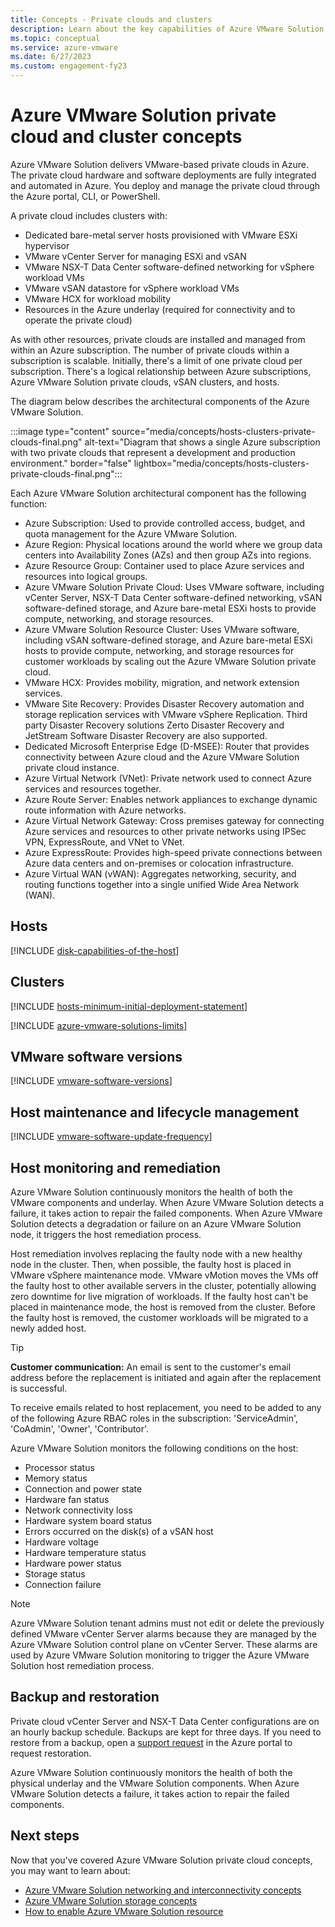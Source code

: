 ```yaml
---
title: Concepts - Private clouds and clusters
description: Learn about the key capabilities of Azure VMware Solution software-defined data centers and VMware vSphere clusters. 
ms.topic: conceptual
ms.service: azure-vmware
ms.date: 6/27/2023
ms.custom: engagement-fy23
---
```


# Azure VMware Solution private cloud and cluster concepts

Azure VMware Solution delivers VMware-based private clouds in Azure. The private cloud hardware and software deployments are fully integrated and automated in Azure. You deploy and manage the private cloud through the Azure portal, CLI, or PowerShell.  

A private cloud includes clusters with:

- Dedicated bare-metal server hosts provisioned with VMware ESXi hypervisor
- VMware vCenter Server for managing ESXi and vSAN
- VMware NSX-T Data Center software-defined networking for vSphere workload VMs  
- VMware vSAN datastore for vSphere workload VMs  
- VMware HCX for workload mobility  
- Resources in the Azure underlay (required for connectivity and to operate the private cloud)

As with other resources, private clouds are installed and managed from within an Azure subscription. The number of private clouds within a subscription is scalable. Initially, there's a limit of one private cloud per subscription.  There's a logical relationship between Azure subscriptions, Azure VMware Solution private clouds, vSAN clusters, and hosts.

The diagram below describes the architectural components of the Azure VMware Solution.

:::image type="content" source="media/concepts/hosts-clusters-private-clouds-final.png" alt-text="Diagram that shows a single Azure subscription with two private clouds that represent a development and production environment." border="false"  lightbox="media/concepts/hosts-clusters-private-clouds-final.png":::

Each Azure VMware Solution architectural component has the following function:

- Azure Subscription: Used to provide controlled access, budget, and quota management for the Azure VMware Solution.
- Azure Region: Physical locations around the world where we group data centers into Availability Zones (AZs) and then group AZs into regions.
- Azure Resource Group: Container used to place Azure services and resources into logical groups.
- Azure VMware Solution Private Cloud: Uses VMware software, including vCenter Server, NSX-T Data Center software-defined networking, vSAN software-defined storage, and Azure bare-metal ESXi hosts to provide compute, networking, and storage resources.
- Azure VMware Solution Resource Cluster: Uses VMware software, including vSAN software-defined storage, and Azure bare-metal ESXi hosts to provide compute, networking, and storage resources for customer workloads by scaling out the Azure VMware Solution private cloud.
- VMware HCX: Provides mobility, migration, and network extension services.
- VMware Site Recovery: Provides Disaster Recovery automation and storage replication services with VMware vSphere Replication. Third party Disaster Recovery solutions Zerto Disaster Recovery and JetStream Software Disaster Recovery are also supported.
- Dedicated Microsoft Enterprise Edge (D-MSEE): Router that provides connectivity between Azure cloud and the Azure VMware Solution private cloud instance.
- Azure Virtual Network (VNet): Private network used to connect Azure services and resources together.
- Azure Route Server: Enables network appliances to exchange dynamic route information with Azure networks.
- Azure Virtual Network Gateway: Cross premises gateway for connecting Azure services and resources to other private networks using IPSec VPN, ExpressRoute, and VNet to VNet.
- Azure ExpressRoute: Provides high-speed private connections between Azure data centers and on-premises or colocation infrastructure.
- Azure Virtual WAN (vWAN): Aggregates networking, security, and routing functions together into a single unified Wide Area Network (WAN).

## Hosts

[!INCLUDE [disk-capabilities-of-the-host](includes/disk-capabilities-of-the-host.md)]

## Clusters

[!INCLUDE [hosts-minimum-initial-deployment-statement](includes/hosts-minimum-initial-deployment-statement.md)]

[!INCLUDE [azure-vmware-solutions-limits](includes/azure-vmware-solutions-limits.md)]

## VMware software versions

[!INCLUDE [vmware-software-versions](includes/vmware-software-versions.md)]

## Host maintenance and lifecycle management

[!INCLUDE [vmware-software-update-frequency](includes/vmware-software-update-frequency.md)]

## Host monitoring and remediation

Azure VMware Solution continuously monitors the health of both the VMware components and underlay. When Azure VMware Solution detects a failure, it takes action to repair the failed components. When Azure VMware Solution detects a degradation or failure on an Azure VMware Solution node, it triggers the host remediation process.

Host remediation involves replacing the faulty node with a new healthy node in the cluster. Then, when possible, the faulty host is placed in VMware vSphere maintenance mode. VMware vMotion moves the VMs off the faulty host to other available servers in the cluster, potentially allowing zero downtime for live migration of workloads. If the faulty host can't be placed in maintenance mode, the host is removed from the cluster. Before the faulty host is removed, the customer workloads will be migrated to a newly added host.

> [!TIP]
> **Customer communication:** An email is sent to the customer's email address before the replacement is initiated and again after the replacement is successful. 
> 
> To receive emails related to host replacement, you need to be added to any of the following Azure RBAC roles in the subscription: 'ServiceAdmin', 'CoAdmin', 'Owner', 'Contributor'.

Azure VMware Solution monitors the following conditions on the host:  

- Processor status
- Memory status
- Connection and power state
- Hardware fan status
- Network connectivity loss
- Hardware system board status
- Errors occurred on the disk(s) of a vSAN host
- Hardware voltage
- Hardware temperature status
- Hardware power status
- Storage status
- Connection failure

> [!NOTE]
> Azure VMware Solution tenant admins must not edit or delete the previously defined VMware vCenter Server alarms because they are managed by the Azure VMware Solution control plane on vCenter Server. These alarms are used by Azure VMware Solution monitoring to trigger the Azure VMware Solution host remediation process.

## Backup and restoration

Private cloud vCenter Server and NSX-T Data Center configurations are on an hourly backup schedule.  Backups are kept for three days. If you need to restore from a backup, open a [support request](https://rc.portal.azure.com/#create/Microsoft.Support) in the Azure portal to request restoration.

Azure VMware Solution continuously monitors the health of both the physical underlay and the VMware Solution components. When Azure VMware Solution detects a failure, it takes action to repair the failed components.

## Next steps

Now that you've covered Azure VMware Solution private cloud concepts, you may want to learn about: 

- [Azure VMware Solution networking and interconnectivity concepts](concepts-networking.md)
- [Azure VMware Solution storage concepts](concepts-storage.md)
- [How to enable Azure VMware Solution resource](deploy-azure-vmware-solution.md#register-the-microsoftavs-resource-provider)

<!-- LINKS - internal -->
[concepts-networking]: ./concepts-networking.md

<!-- LINKS - external-->
[vCSA versions]: https://kb.vmware.com/s/article/2143838
[ESXi versions]: https://kb.vmware.com/s/article/2143832
[vSAN versions]: https://kb.vmware.com/s/article/2150753
